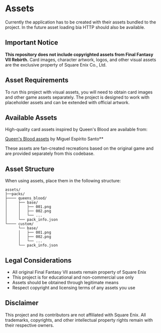 # Assets

Currently the application has to be created with their assets bundled to the project. In the future asset loading bia HTTP should also be available.

## Important Notice

**This repository does not include copyrighted assets from Final Fantasy VII Rebirth.** Card images, character artwork, logos, and other visual assets are the exclusive property of Square Enix Co., Ltd.

## Asset Requirements

To run this project with visual assets, you will need to obtain card images and other game assets separately. The project is designed to work with placeholder assets and can be extended with official artwork.

## Available Assets

High-quality card assets inspired by Queen's Blood are available from:

[Queen's Blood assets](https://miguelsanto.com/projects/queens-blood) by Miguel Espírito Santo**

These assets are fan-created recreations based on the original game and are provided separately from this codebase.

## Asset Structure

When using assets, place them in the following structure:

```
assets/
├──packs/
├──── queens_blood/
│     ├── base/
│     │   ├── 001.png
│     │   ├── 002.png
│     │   └── ...
│     └── pack_info.json
└──── custom/
      └── base/
      │   ├── 001.png
      │   ├── 002.png
      │   └── ...
      └── pack_info.json
```

## Legal Considerations

- All original Final Fantasy VII assets remain property of Square Enix
- This project is for educational and non-commercial use only
- Assets should be obtained through legitimate means
- Respect copyright and licensing terms of any assets you use

## Disclaimer

This project and its contributors are not affiliated with Square Enix. All trademarks, copyrights, and other intellectual property rights remain with their respective owners.
